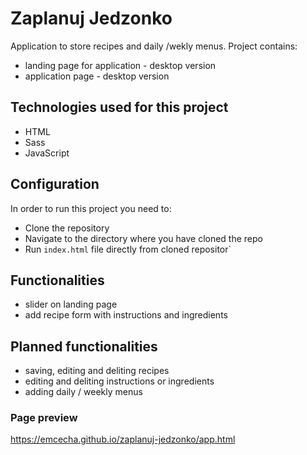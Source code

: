 # Zaplanuj Jedzonko
Application to store recipes and daily /wekly menus.
Project contains:
* landing page for application - desktop version
* application page - desktop version

## Technologies used for this project
* HTML
* Sass
* JavaScript

## Configuration
In order to run this project you need to:
* Clone the repository
* Navigate to the directory where you have cloned the repo
* Run `index.html` file directly from cloned repositor`

## Functionalities
* slider on landing page
* add recipe form with instructions and ingredients

## Planned functionalities
* saving, editing and deliting recipes
* editing and deliting instructions or ingredients
* adding daily / weekly menus

### Page preview
https://emcecha.github.io/zaplanuj-jedzonko/app.html

